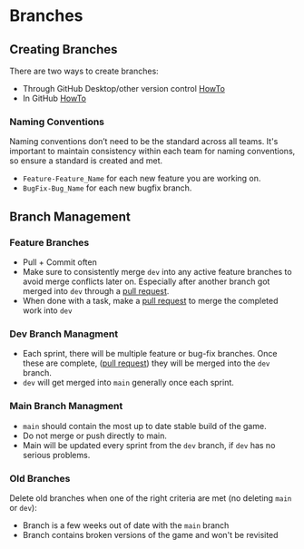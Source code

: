 # Branches
## Creating Branches
There are two ways to create branches:
- Through GitHub Desktop/other version control [HowTo](https://docs.github.com/en/desktop/making-changes-in-a-branch/managing-branches-in-github-desktop) 
- In GitHub [HowTo](https://docs.github.com/en/pull-requests/collaborating-with-pull-requests/proposing-changes-to-your-work-with-pull-requests/creating-and-deleting-branches-within-your-repository)

### Naming Conventions
Naming conventions don’t need to be the standard across all teams. It's important to maintain consistency within each team for naming conventions, so ensure a standard is created and met.
- `Feature-Feature_Name` for each new feature you are working on. 
- `BugFix-Bug_Name` for each new bugfix branch. 

## Branch Management
### Feature Branches
- Pull + Commit often
- Make sure to consistently merge `dev` into any active feature branches to avoid merge conflicts later on. Especially after another branch got merged into `dev` through a [pull request](pullRequests.md).
- When done with a task, make a [pull request](pullRequests.md) to merge the completed work into `dev`
### Dev Branch Managment
- Each sprint, there will be multiple feature or bug-fix branches. 
  Once these are complete, ([pull request](pullRequests.md)) they will be merged into the `dev` branch. 
- `dev` will get merged into `main` generally once each sprint. 
### Main Branch Managment
- `main` should contain the most up to date stable build of the game.
- Do not merge or push directly to main.
- Main will be updated every sprint from the `dev` branch, if `dev` has no serious problems.
### Old Branches
Delete old branches when one of the right criteria are met (no deleting `main` or `dev`):
- Branch is a few weeks out of date with the `main` branch 
- Branch contains broken versions of the game and won't be revisited
